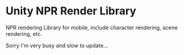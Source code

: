 # Unity NPR Render Library
NPR rendering Library for mobile, include character rendering, scene rendering, etc.

Sorry I'm very busy and slow to update...
